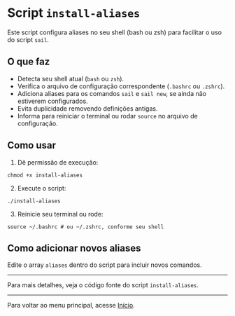 # Script `install-aliases`

Este script configura aliases no seu shell (bash ou zsh) para facilitar o uso do script `sail`.

## O que faz

- Detecta seu shell atual (`bash` ou `zsh`).
- Verifica o arquivo de configuração correspondente (`.bashrc` ou `.zshrc`).
- Adiciona aliases para os comandos `sail` e `sail new`, se ainda não estiverem configurados.
- Evita duplicidade removendo definições antigas.
- Informa para reiniciar o terminal ou rodar `source` no arquivo de configuração.

## Como usar

1. Dê permissão de execução:

```shell
chmod +x install-aliases
```

2. Execute o script:

```shell
./install-aliases
```

3. Reinicie seu terminal ou rode:

```shell
source ~/.bashrc # ou ~/.zshrc, conforme seu shell
```

## Como adicionar novos aliases

Edite o array `aliases` dentro do script para incluir novos comandos.

---

Para mais detalhes, veja o código fonte do script `install-aliases`.

---

Para voltar ao menu principal, acesse [Início](01-HOME.md).

